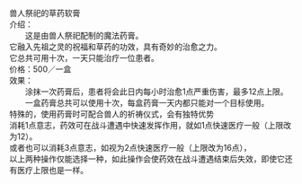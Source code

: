 <title>兽人祭祀的草药软膏</title>
<meta name="GENERATOR" content="WinCHM">
<meta http-equiv="Content-Type" content="text/html; charset=gb2312">
<br>兽人祭祀的草药软膏
<br>介绍：
<br>　　这是由兽人祭祀配制的魔法药膏。
<br>    它融入先祖之灵的祝福和草药的功效，具有奇妙的治愈之力。
<br>    它总共可用十次，一天只能治疗一位患者。
<br>价格：500／一盒
<br>效果：
<br>　　涂抹一次药膏后，患者将会此日内每小时治愈1点严重伤害，最多12点上限。
<br>　　一盒药膏总共可以使用十次，每盒药膏一天内都只能对一个目标使用。
<br>    特殊的，使用药膏时可配合兽人的祈祷仪式，会有独特优势
<br>    消耗1点意志，药效可在战斗遭遇中快速发挥作用，就如1点快速医疗一般（上限改为12）。       
<br>     或者也可以消耗3点意志，如视为2点快速医疗一般（上限改为16点），
<br>     以上两种操作仅能选择一种，如此操作会使药效在战斗遭遇结束后失效，即使它还有医疗上限也是一样。
<br>     
<br>
<br>